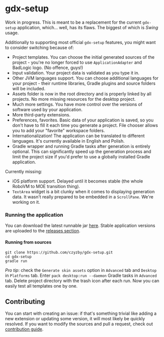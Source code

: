 # gdx-setup

Work in progress. This is meant to be a replacement for the current `gdx-setup` application, which... well, has its flaws. The biggest of which is *Swing* usage.

Additionally to supporting most official `gdx-setup` features, you might want to consider switching because of:
- Project templates. You can choose the initial generated sources of the project - you're no longer forced to use `ApplicationAdapter` and BadLogic logo. (No offence, guys!)
- Input validation. Your project data is validated as you type it in.
- Other JVM languages support. You can choose additional languages for your project - their runtime libraries, Gradle plugins and source folders will be included.
- Assets folder is now in the root directory and is properly linked by all projects. No more missing resources for the desktop project.
- Much more settings. You have more control over the versions of software used by your application.
- More third-party extensions.
- Preferences, favorites. Basic data of your application is saved, so you don't have to fill it each time you generate a project. File chooser allows you to add your "favorite" workspace folders.
- Internationalization! The application can be translated to different languages. It's currently available in English and Polish.
- Gradle wrapper and running Gradle tasks after generation is entirely optional. This can significantly speed up the generation process and limit the project size if you'd prefer to use a globally installed Gradle application.

Currently missing:
- iOS platform support. Delayed until it becomes stable (the whole RoboVM to MOE transition thing).
- `TextArea` widget is a bit clunky when it comes to displaying generation data. It wasn't really prepared to be embedded in a `ScrollPane`. We're working on it.

### Running the application

You can download the latest runnable jar [here](https://dl.kotcrab.com/libgdx/gdx-setup-latest.jar). Stable application versions are uploaded to the [releases section](https://github.com/czyzby/gdx-setup/releases).

#### Running from sources

```
git clone https://github.com/czyzby/gdx-setup.git
cd gdx-setup
gradle run
```

*Pro tip*: check the `Generate skin assets` option in `Advanced` tab and `Desktop` in `Platforms` tab. Enter `pack desktop:run --daemon` Gradle tasks in `Advanced` tab. Delete project directory with the trash icon after each run. Now you can easily test all templates one by one.

## Contributing

You can start with creating an issue: if that's something trivial like adding a new extension or updating some version, it will most likely be quickly resolved. If you want to modify the sources and pull a request, check out [contribution guide](CONTRIBUTING.md).
